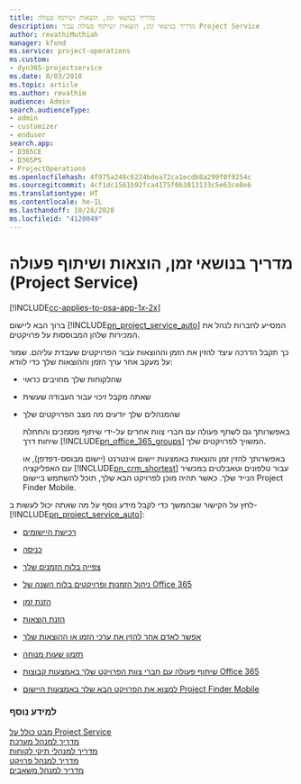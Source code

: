 ```yaml
---
title: ‏‫מדריך בנושאי זמן, הוצאות ושיתוף פעולה
description: מדריך בנושאי זמן, הוצאות ושיתוף פעולה עבור Project Service
author: revathiMuthiah
manager: kfend
ms.service: project-operations
ms.custom:
- dyn365-projectservice
ms.date: 8/03/2018
ms.topic: article
ms.author: revathim
audience: Admin
search.audienceType:
- admin
- customizer
- enduser
search.app:
- D365CE
- D365PS
- ProjectOperations
ms.openlocfilehash: 4f975a248c6224bdea72ca1ecdb8a299f0f9254c
ms.sourcegitcommit: 4cf1dc1561b92fca4175f0b3813133c5e63ce8e6
ms.translationtype: HT
ms.contentlocale: he-IL
ms.lasthandoff: 10/28/2020
ms.locfileid: "4120049"
---
```

# <a name="time-expense-and-collaboration-guide-project-service"></a>‬‏‫‏‫מדריך בנושאי זמן, הוצאות ושיתוף פעולה (Project Service)

[!INCLUDE[cc-applies-to-psa-app-1x-2x](../includes/cc-applies-to-psa-app-1x-2x.md)]

ברוך הבא ליישום [!INCLUDE[pn_project_service_auto](../includes/pn-project-service-auto.md)] המסייע לחברות לנהל את המכירות שלהן המבוססות על פרויקטים. 
  
 כך תקבל הדרכה עיצד להזין את הזמן וההוצאות עבור הפרויקטים שעבדת עליהם. שמור על מעקב אחר ערך הזמן וההוצאות שלך כדי לוודא:  
  
- שהלקוחות שלך מחויבים כראוי  
  
- שאתה מקבל זיכוי עבור העבודה שעשית  
  
- שהמנהלים שלך יודעים מה מצב הפרויקטים שלך  
  
  באפשרותך גם לשתף פעולה עם חברי צוות אחרים על-ידי שיתוף מסמכים והתחלת שיחות דרך [!INCLUDE[pn_office_365_groups](../includes/pn-office-365-groups.md)] המשויך לפרויקטים שלך.  
  
  באפשרותך להזין זמן והוצאות באמצעות יישום אינטרנט (יישום מבוסס-דפדפן), או עם האפליקציה [!INCLUDE[pn_crm_shortest](../includes/pn-crm-shortest.md)] עבור טלפונים וטאבלטים במכשיר הנייד שלך. כאשר תהיה מוכן לפרויקט הבא שלך, תוכל להשתמש ביישום Project Finder Mobile.  
  
לחץ על הקישור שבהמשך כדי לקבל מידע נוסף על מה שאתה יכול לעשות ב- [!INCLUDE[pn_project_service_auto](../includes/pn-project-service-auto.md)]:  
  
-   [רכישת היישומים](../psa/get-apps.md)  
  
-   [כניסה](../psa/sign-in.md)  
  
-   [‏‫צפייה בלוח הזמנים שלך](../psa/view-schedule.md)  
  
-   [ניהול הזמנות ופרויקטים בלוח השנה של Office 365](../psa/manage-project-bookings-office-365-calendar.md)  
  
-   [הזנת זמן](../psa/enter-time.md)  
  
-   [הזנת הוצאות](../psa/enter-expenses.md)  
  
-   [‏‫אפשר לאדם אחר להזין את ערכי הזמן או ההוצאות שלך](../psa/allow-someone-else-enter-time-entry-expense.md)  
  
-   [תזמון שעות מנוחה](../psa/schedule-time-off.md)  
  
-   [שיתוף פעולה עם חברי צוות הפרויקט שלך באמצעות קבוצות Office 365](../psa/collaborate-project-team-members-office-365-groups.md)  
  
-   [למצוא את הפרויקט הבא שלך באמצעות היישום Project Finder Mobile](../psa/find-next-project-finder-mobile-app.md)  
  
### <a name="see-also"></a>למידע נוסף  
 [מבט כולל על Project Service](../psa/overview.md)   
 [מדריך למנהל מערכת](../psa/admin-guide.md)   
 [מדריך למנהלי תיקי לקוחות](../psa/account-manager-guide.md)   
 [מדריך למנהל פרויקט](../psa/project-manager-guide.md)   
 [מדריך למנהל משאבים](../psa/resource-manager-guide.md)   
